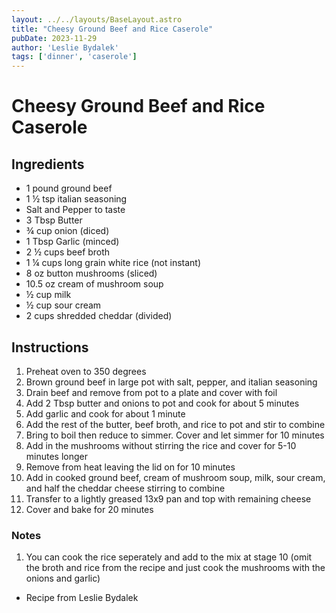 ```yaml
---
layout: ../../layouts/BaseLayout.astro
title: "Cheesy Ground Beef and Rice Caserole"
pubDate: 2023-11-29
author: 'Leslie Bydalek'
tags: ['dinner', 'caserole']
---
```

# Cheesy Ground Beef and Rice Caserole

## Ingredients

* 1 pound ground beef
* 1 ½ tsp italian seasoning
* Salt and Pepper to taste
* 3 Tbsp Butter
* ¾ cup onion (diced)
* 1 Tbsp Garlic (minced)
* 2 ½ cups beef broth
* 1 ¼ cups long grain white rice (not instant)
* 8 oz button mushrooms (sliced)
* 10.5 oz cream of mushroom soup
* ½ cup milk
* ½ cup sour cream
* 2 cups shredded cheddar (divided)

## Instructions

1. Preheat oven to 350 degrees
2. Brown ground beef in large pot with salt, pepper, and italian seasoning
3. Drain beef and remove from pot to a plate and cover with foil
4. Add 2 Tbsp butter and onions to pot and cook for about 5 minutes
5. Add garlic and cook for about 1 minute
6. Add the rest of the butter, beef broth, and rice to pot and stir to combine
7. Bring to boil then reduce to simmer.  Cover and let simmer for 10 minutes
8. Add in the mushrooms without stirring the rice and cover for 5-10 minutes longer
9. Remove from heat leaving the lid on for 10 minutes
10. Add in cooked ground beef, cream of mushroom soup, milk, sour cream, and half the cheddar cheese stirring to combine
11. Transfer to a lightly greased 13x9 pan and top with remaining cheese
12. Cover and bake for 20 minutes

### Notes
1. You can cook the rice seperately and add to the mix at stage 10 (omit the broth and rice from the recipe and just cook the mushrooms with the onions and garlic)

- Recipe from Leslie Bydalek